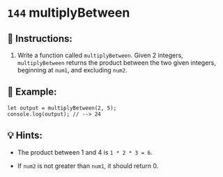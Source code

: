 # `144` multiplyBetween

## 📝 Instructions:

1. Write a function called `multiplyBetween`. Given 2 integers, `multiplyBetween` returns the product between the two given integers, beginning at `num1`, and excluding `num2`.

## 📎 Example:

```Js
let output = multiplyBetween(2, 5);
console.log(output); // --> 24
```

## 💡 Hints:

+ The product between 1 and 4 is `1 * 2 * 3 = 6`.

* If `num2` is not greater than `num1`, it should return 0.
